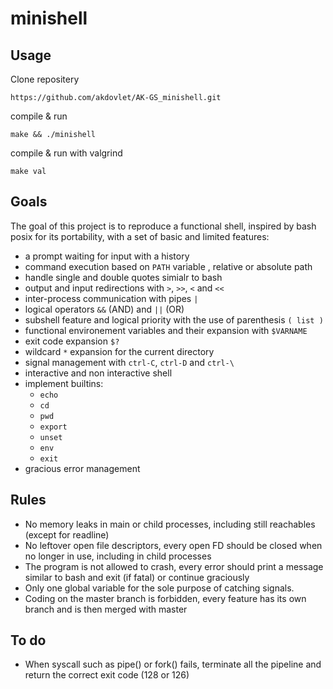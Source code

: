 # minishell

## Usage

Clone repositery
```
https://github.com/akdovlet/AK-GS_minishell.git
```
compile & run
```
make && ./minishell
```
compile & run with valgrind
```
make val
```
## Goals

The goal of this project is to reproduce a functional shell, inspired by bash posix for its portability, with a set of basic and limited features:

- a prompt waiting for input with a history
- command execution based on `PATH` variable , relative or absolute path
- handle single and double quotes simialr to bash
- output and input redirections with `>`, `>>`, `<` and `<<`
- inter-process communication with pipes `|`
- logical operators `&&` (AND) and `||` (OR)
- subshell feature and logical priority with the use of parenthesis `( list )`
- functional environement variables and their expansion with `$VARNAME`
- exit code expansion `$?`
- wildcard `*` expansion for the current directory
- signal management with `ctrl-C`, `ctrl-D` and `ctrl-\`
- interactive and non interactive shell
- implement builtins:
   - `echo`
   - `cd`
   - `pwd`
   - `export`
   - `unset`
   - `env`
   - `exit`
-  gracious error management

## Rules

- No memory leaks in main or child processes, including still reachables (except for readline)
- No leftover open file descriptors, every open FD should be closed when no longer in use, including in child processes
- The program is not allowed to crash, every error should print a message similar to bash and exit (if fatal) or continue graciously
- Only one global variable for the sole purpose of catching signals.
- Coding on the master branch is forbidden, every feature has its own branch and is then merged with master

## To do

- When syscall such as pipe() or fork() fails, terminate all the pipeline and return the correct exit code (128 or 126)

